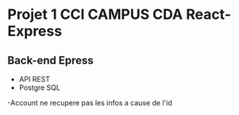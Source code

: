 # Projet 1 CCI CAMPUS CDA React-Express

## Back-end Epress

- API REST
- Postgre SQL

-Account ne recupere pas les infos a cause de l'id
